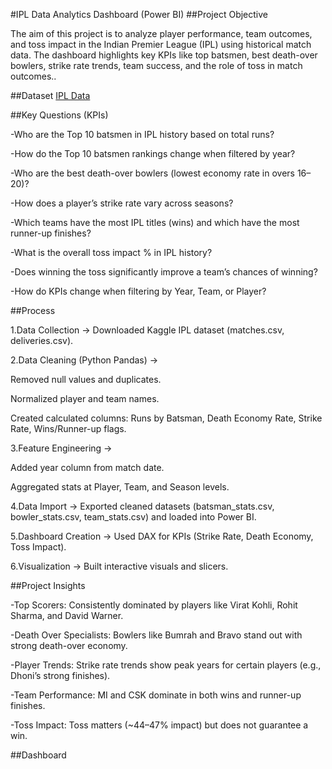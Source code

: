 #IPL Data Analytics Dashboard (Power BI)
##Project Objective

The aim of this project is to analyze player performance, team outcomes, and toss impact in the Indian Premier League (IPL) using historical match data. The dashboard highlights key KPIs like top batsmen, best death-over bowlers, strike rate trends, team success, and the role of toss in match outcomes..

##Dataset
<a href = "https://www.kaggle.com/datasets/manasgarg/ipl">IPL Data</a>

##Key Questions (KPIs)

-Who are the Top 10 batsmen in IPL history based on total runs?

-How do the Top 10 batsmen rankings change when filtered by year?

-Who are the best death-over bowlers (lowest economy rate in overs 16–20)?

-How does a player’s strike rate vary across seasons?

-Which teams have the most IPL titles (wins) and which have the most runner-up finishes?

-What is the overall toss impact % in IPL history?

-Does winning the toss significantly improve a team’s chances of winning?

-How do KPIs change when filtering by Year, Team, or Player?

##Process

1.Data Collection → Downloaded Kaggle IPL dataset (matches.csv, deliveries.csv).

2.Data Cleaning (Python Pandas) →

Removed null values and duplicates.

Normalized player and team names.

Created calculated columns: Runs by Batsman, Death Economy Rate, Strike Rate, Wins/Runner-up flags.

3.Feature Engineering →

Added year column from match date.

Aggregated stats at Player, Team, and Season levels.

4.Data Import → Exported cleaned datasets (batsman_stats.csv, bowler_stats.csv, team_stats.csv) and loaded into Power BI.

5.Dashboard Creation → Used DAX for KPIs (Strike Rate, Death Economy, Toss Impact).

6.Visualization → Built interactive visuals and slicers.

##Project Insights

-Top Scorers: Consistently dominated by players like Virat Kohli, Rohit Sharma, and David Warner.

-Death Over Specialists: Bowlers like Bumrah and Bravo stand out with strong death-over economy.

-Player Trends: Strike rate trends show peak years for certain players (e.g., Dhoni’s strong finishes).

-Team Performance: MI and CSK dominate in both wins and runner-up finishes.

-Toss Impact: Toss matters (~44–47% impact) but does not guarantee a win.

##Dashboard


